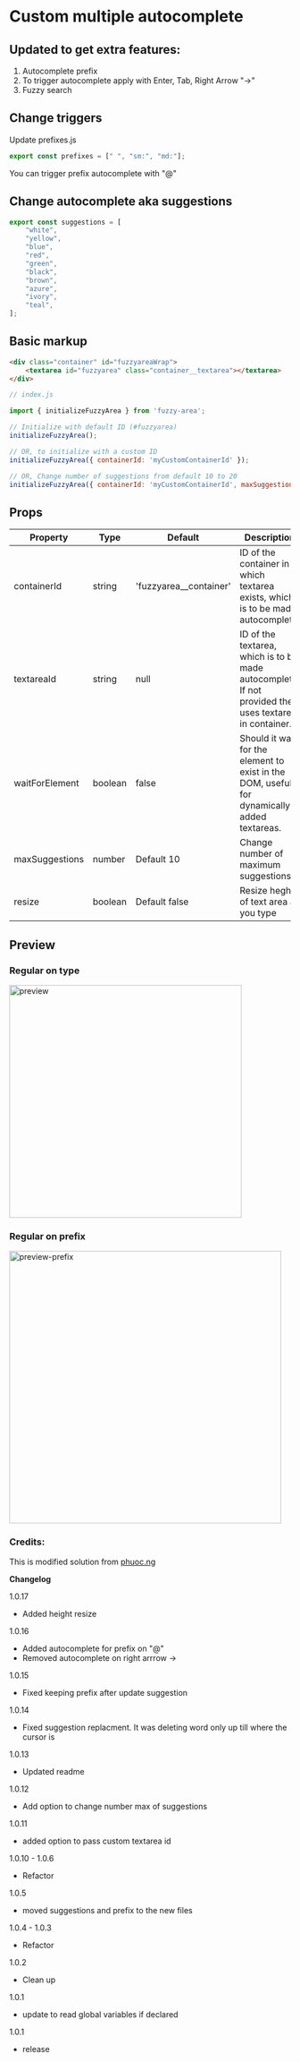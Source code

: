 # Custom multiple autocomplete

## Updated to get extra features:

1. Autocomplete prefix
2. To trigger autocomplete apply with Enter, Tab, Right Arrow "→"
3. Fuzzy search

## Change triggers

Update prefixes.js

```js
export const prefixes = [" ", "sm:", "md:"];
```

You can trigger prefix autocomplete with "@"

## Change autocomplete aka suggestions

```js
export const suggestions = [
    "white",
    "yellow",
    "blue",
    "red",
    "green",
    "black",
    "brown",
    "azure",
    "ivory",
    "teal",
];
```

## Basic markup

```html
<div class="container" id="fuzzyareaWrap">
    <textarea id="fuzzyarea" class="container__textarea"></textarea>
</div>
```

```js
// index.js

import { initializeFuzzyArea } from 'fuzzy-area';

// Initialize with default ID (#fuzzyarea)
initializeFuzzyArea();

// OR, to initialize with a custom ID
initializeFuzzyArea({ containerId: 'myCustomContainerId' });

// OR, Change number of suggestions from default 10 to 20
initializeFuzzyArea({ containerId: 'myCustomContainerId', maxSuggestions: 20 });
```

## Props
| Property         | Type     | Default      | Description                                                                                      |
|------------------|----------|--------------|--------------------------------------------------------------------------------------------------|
| containerId    | string   | 'fuzzyarea__container'  | ID of the container in which textarea exists, which is to be made autocomplete.       |
| textareaId     | string   | null         | ID of the textarea, which is to be made autocomplete. If not provided then uses textarea in container. |
| waitForElement | boolean  | false        | Should it wait for the element to exist in the DOM, useful for dynamically added textareas. |
| maxSuggestions | number   | Default 10   | Change number of maximum suggestions. |
| resize | boolean   | Default false   | Resize heght of text area as you type |

## Preview

### Regular on type
<img width="416" alt="preview" src="https://github.com/dplugins-opensource/fuzzy-area/assets/1234350/b5c2ed0a-bf77-42da-bd34-64a467919643">

### Regular on prefix
<img width="487" alt="preview-prefix" src="https://github.com/dplugins-opensource/fuzzy-area/assets/1234350/667c7801-5902-4e79-b971-e229d6e7d5a5">


### Credits:
This is modified solution from [phuoc.ng](https://phuoc.ng/collection/mirror-a-text-area/add-autocomplete-to-your-text-area/)

**Changelog**

1.0.17
- Added height resize

1.0.16
- Added autocomplete for prefix on "@"
- Removed autocomplete on right arrrow →

1.0.15
- Fixed keeping prefix after update suggestion

1.0.14
- Fixed suggestion replacment. It was deleting word only up till where the cursor is

1.0.13
- Updated readme

1.0.12
- Add option to change number max of suggestions

1.0.11
- added option to pass custom textarea id

1.0.10 - 1.0.6
- Refactor

1.0.5
- moved suggestions and prefix to the new files

1.0.4 - 1.0.3
- Refactor

1.0.2
- Clean up

1.0.1
- update to read global variables if declared

1.0.1
- release